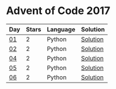 # Advent of Code 2017

| Day | Stars | Language | Solution |
| --- | ----- | -------- | -------- |
| [01](https://adventofcode.com/2017/day/01) | 2 | Python | [Solution](./01) |
| [02](https://adventofcode.com/2017/day/02) | 2 | Python | [Solution](./02) |
| [04](https://adventofcode.com/2017/day/04) | 2 | Python | [Solution](./04) |
| [05](https://adventofcode.com/2017/day/05) | 2 | Python | [Solution](./05) |
| [06](https://adventofcode.com/2017/day/06) | 2 | Python | [Solution](./06) |
